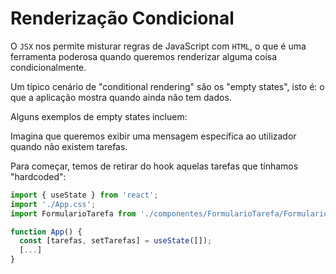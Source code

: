 # Renderização Condicional

O `JSX` nos permite misturar regras de JavaScript com `HTML`, o que é uma ferramenta poderosa quando queremos renderizar alguma coisa condicionalmente.

Um típico cenário de "conditional rendering" são os "empty states", isto é: o que a aplicação mostra quando ainda não tem dados.

Alguns exemplos de empty states incluem:

Imagina que queremos exibir uma mensagem específica ao utilizador quando não existem tarefas.

Para começar, temos de retirar do hook aquelas tarefas que tínhamos "hardcoded":

```javascript
import { useState } from 'react';
import './App.css';
import FormularioTarefa from './componentes/FormularioTarefa/FormularioTarefa';

function App() {
  const [tarefas, setTarefas] = useState([]);
  [...]
}
```


